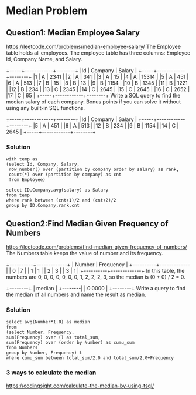 # Median Problem
## Question1: Median Employee Salary
https://leetcode.com/problems/median-employee-salary/
The Employee table holds all employees. The employee table has three columns: Employee Id, Company Name, and Salary.

+-----+------------+--------+
|Id   | Company    | Salary |
+-----+------------+--------+
|1    | A          | 2341   |
|2    | A          | 341    |
|3    | A          | 15     |
|4    | A          | 15314  |
|5    | A          | 451    |
|6    | A          | 513    |
|7    | B          | 15     |
|8    | B          | 13     |
|9    | B          | 1154   |
|10   | B          | 1345   |
|11   | B          | 1221   |
|12   | B          | 234    |
|13   | C          | 2345   |
|14   | C          | 2645   |
|15   | C          | 2645   |
|16   | C          | 2652   |
|17   | C          | 65     |
+-----+------------+--------+
Write a SQL query to find the median salary of each company. Bonus points if you can solve it without using any built-in SQL functions.

+-----+------------+--------+
|Id   | Company    | Salary |
+-----+------------+--------+
|5    | A          | 451    |
|6    | A          | 513    |
|12   | B          | 234    |
|9    | B          | 1154   |
|14   | C          | 2645   |
+-----+------------+--------+

### Solution
```
with temp as
(select Id, Company, Salary, 
 row_number() over (partition by company order by salary) as rank,
 count(*) over (partition by company) as cnt
 from Employee) 

select ID,Company,avg(salary) as Salary
from temp
where rank between (cnt+1)/2 and (cnt+2)/2
group by ID,Company,rank,cnt
```
## Question2:Find Median Given Frequency of Numbers
https://leetcode.com/problems/find-median-given-frequency-of-numbers/
The Numbers table keeps the value of number and its frequency.

+----------+-------------+
|  Number  |  Frequency  |
+----------+-------------|
|  0       |  7          |
|  1       |  1          |
|  2       |  3          |
|  3       |  1          |
+----------+-------------+
In this table, the numbers are 0, 0, 0, 0, 0, 0, 0, 1, 2, 2, 2, 3, so the median is (0 + 0) / 2 = 0.

+--------+
| median |
+--------|
| 0.0000 |
+--------+
Write a query to find the median of all numbers and name the result as median.

### Solution
```
select avg(Number*1.0) as median
from
(select Number, Frequency, 
sum(Frequency) over () as total_sum,
sum(Frequency) over (order by Number) as cumu_sum
from Numbers
group by Number, Frequency) t
where cumu_sum between total_sum/2.0 and total_sum/2.0+Frequency
```
### 3 ways to calculate the median
https://codingsight.com/calculate-the-median-by-using-tsql/
